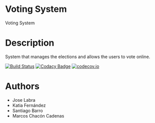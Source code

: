 # Voting System

Voting System

# Description

System that manages the elections and allows the users to vote online.

[![Build Status](https://travis-ci.org/Arquisoft/VotingSystem_i1a.svg?branch=master)](https://travis-ci.org/Arquisoft/VotingSystem_i1a)
[![Codacy Badge](https://api.codacy.com/project/badge/grade/7cb54260654b43f5a101ff73088577cb)](https://www.codacy.com/app/jelabra/VotingSystem_i1a)
[![codecov.io](https://codecov.io/github/Arquisoft/VotingSystem_i1a/coverage.svg?branch=master)](https://codecov.io/github/Arquisoft/VotingSystem_i1a?branch=master)


# Authors

* Jose Labra
* Katia Fernández 
* Santiago Barro
* Marcos Chacón Cadenas


